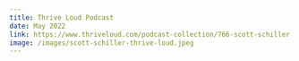 ```yaml
---
title: Thrive Loud Podcast
date: May 2022
link: https://www.thriveloud.com/podcast-collection/766-scott-schiller
image: /images/scott-schiller-thrive-loud.jpeg
---
```

